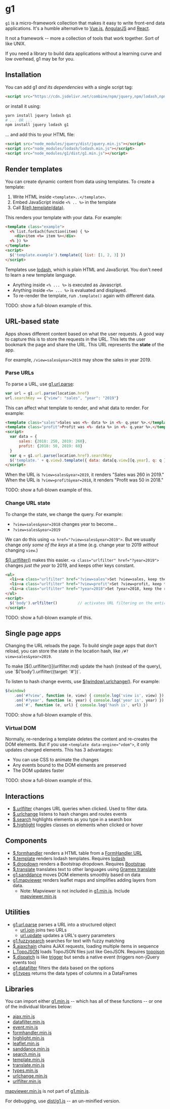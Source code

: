 # g1

`g1` is a micro-framework collection that makes it easy to write front-end data
applications. It's a humble alternative to [Vue.js](https://vuejs.org/),
[AngularJS](https://angularjs.org/) and [React](https://reactjs.org/).

It not a framework -- more a collection of tools that work together. Sort of
like UNIX.

If you need a library to build data applications without a learning curve and
low overhead, g1 may be for you.

## Installation

You can add g1 *and its dependencies* with a single script tag:

```html
<script src="https://cdn.jsdelivr.net/combine/npm/jquery,npm/lodash,npm/g1"></script>
```

or install it using:

```bash
yarn install jquery lodash g1
# ... OR ...
npm install jquery lodash g1
```

... and add this to your HTML file:

```html
<script src="node_modules/jquery/dist/jquery.min.js"></script>
<script src="node_modules/lodash/lodash.min.js"></script>
<script src="node_modules/g1/dist/g1.min.js"></script>
```

## Render templates

You can create dynamic content from data using templates. To create a template:

1. Write HTML inside `<template>..</template>`.
2. Embed JavaScript inside `<% .. %>` in the template
3. Call [$(el).template(data)](template.md).

This renders your template with your data. For example:

<!-- render:html -->
```html
<template class="example">
  <% list.forEach(function(item) { %>
    <div>item <%= item %></div>
  <% }) %>
</template>
<script>
  $('template.example').template({ list: [1, 2, 3] })
</script>
```

Templates use [lodash](https://lodash.com/docs/#template), which is
plain HTML and JavaScript. You don't need to learn a new template language.

- Anything inside `<% ... %>` is executed as Javascript.
- Anything inside `<%= ... %>` is evaluated and displayed.
- To re-render the template, run `.template()` again with different data.

TODO: show a full-blown example of this.


## URL-based state

Apps shows different content based on what the user requests. A good way to
capture this is to store the requests in the URL. This lets the user bookmark
the page and share the URL. This URL represents the **state** of the app.

For example, `/view=sales&year=2019` may show the sales in year 2019.

### Parse URLs

To parse a URL, use [g1.url.parse](url.md):

```js
var url = g1.url.parse(location.href)
url.searchKey == {"view": "sales", "year": "2019"}
```

This can affect what template to render, and what data to render. For example:

```html
<template class="sales">Sales was <%- data %> in <%- q.year %>.</template>
<template class="profit">Profit was <%- data %> in <%- q.year %>.</template>
<script>
  var data = {
      sales: {2018: 250, 2019: 260},
      profit: {2018: 50, 2019: 60}
  }
  var q = g1.url.parse(location.href).searchKey
  $('template.' + q.view).template({ data: data[q.view][q.year], q: q })
</script>
```

When the URL is `?view=sales&year=2019`, it renders "Sales was 260 in 2019."
When the URL is `?view=profit&year=2018`, it renders "Profit was 50 in 2018."

TODO: show a full-blown example of this.


### Change URL state

To change the state, we change the query. For example:

- `?view=sales&year=2018` changes year to become...
- `?view=sales&year=2019`

We can do this using `<a href="?view=sales&year=2019">`. But we usually change
*only some of the keys* at a time (e.g. change year to 2019 *without* changing
`view`.)

[$().urlfilter()](urlfilter.md) makes this easier.
`<a class="urlfilter" href="?year=2019">` changes *just the year* to 2019, and
keeps other keys constant.

<!-- render:html -->
```html
<ul>
  <li><a class="urlfilter" href="?view=sales">Set ?view=sales, keep the rest</a></li>
  <li><a class="urlfilter" href="?view=profit">Set ?view=profit, keep the rest</a></li>
  <li><a class="urlfilter" href="?year=2018">Set ?year=2018, keep the rest</a></li>
</ul>
<script>
  $('body').urlfilter()         // activates URL filtering on the entire page
</script>
```

TODO: show a full-blown example of this.


## Single page apps

Changing the URL reloads the page. To build single page apps that don't reload,
you can store the state in the location hash, like `/#?view=sales&year=2019`.

To make [$().urlfilter()](urlfilter.md) update the hash (instead of the query),
use `$('body').urlfilter({target: '#'})`.

To listen to hash change events, use [$(window).urlchange()](urlchange.md).
For example:

```js
$(window)
    .on('#?view', function (e, view) { console.log('view is', view) })
    .on('#?year', function (e, year) { console.log('year is', year) })
    .on('#', function (e, url) { console.log('hash is', url) })
```

TODO: show a full-blown example of this.


### Virtual DOM

Normally, re-rendering a template deletes the content and re-creates the DOM
elements. But if you use `<template data-engine="vdom">`, it only updates
changed elements. This has 3 advantages:

- You can use CSS to animate the changes
- Any events bound to the DOM elements are preserved
- The DOM updates faster

TODO: show a full-blown example of this.


## Interactions

- [$.urlfilter](urlfilter.md) changes URL queries when clicked. Used to filter data.
- [$.urlchange](urlchange.md) listens to hash changes and routes events
- [$.search](search.md) highlights elements as you type in a search box
- [$.highlight](highlight.md) toggles classes on elements when clicked or hover

## Components

- [$.formhandler](formhandler.md) renders a HTML table from a [FormHandler URL](https://learn.gramener.com/guide/formhandler/)
- [$.template](template.md) renders lodash templates. Requires [lodash](https://lodash.com/)
- [$.dropdown](dropdown.md) renders a Bootstrap dropdown. Requires [Bootstrap](https://getbootstrap.com/docs/4.2/)
- [$.translate](translate.md) translates text to other languages using [Gramex translate](https://learn.gramener.com/guide/translate/)
- [g1.sanddance](sanddance.md) moves DOM elements smoothly based on data
- [g1.mapviewer](mapviewer.md) renders leaflet maps and simplifies adding layers from data.
    - Note: Mapviewer is not included in [g1.min.js](dist/g1.min.js). Include [mapviewer.min.js](dist/mapviewer.min.js)

## Utilities

- [g1.url.parse](url.md) parses a URL into a structured object
    - [url.join](url.md#urljoin) joins two URLs
    - [url.update](url.md#urlupdate) updates a URL's query parameters
- [g1.fuzzysearch](fuzzysearch.md) searches for text with fuzzy matching
- [$.ajaxchain](ajaxchain.md) chains AJAX requests, loading multiple items in sequence
- [L.TopoJSON](topojson.md) loads TopoJSON files just like GeoJSON. Requires [topojson](https://github.com/topojson/topojson)
- [$.dispatch](dispatch.md) is like [trigger](https://api.jquery.com/trigger/) but sends a native event (triggers non-jQuery events too)
- [g1.datafilter](datafilter.md) filters the data based on the options
- [g1.types](types.md) returns the data types of columns in a DataFrames

## Libraries

You can import either [g1.min.js](dist/g1.min.js) -- which has all of these functions --
or one of the individual libraries below:

- [ajax.min.js](dist/ajax.min.js)
- [datafilter.min.js](dist/datafilter.min.js)
- [event.min.js](dist/event.min.js)
- [formhandler.min.js](dist/formhandler.min.js)
- [highlight.min.js](dist/highlight.min.js)
- [leaflet.min.js](dist/leaflet.min.js)
- [sanddance.min.js](dist/sanddance.min.js)
- [search.min.js](dist/search.min.js)
- [template.min.js](dist/template.min.js)
- [translate.min.js](dist/translate.min.js)
- [types.min.js](dist/types.min.js)
- [urlchange.min.js](dist/urlchange.min.js)
- [urlfilter.min.js](dist/urlfilter.min.js)

[mapviewer.min.js](dist/mapviewer.min.js) is not part of [g1.min.js](dist/g1.min.js).

For debugging, use [dist/g1.js](dist/g1.js) -- an un-minified version.

<script src="docs.js"></script>
